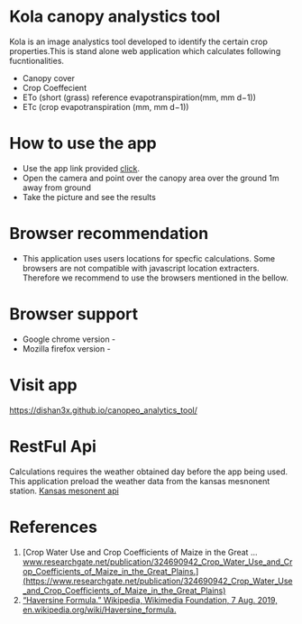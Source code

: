 # Kola canopy analystics tool

Kola is an image analystics tool developed to identify the certain crop properties.This is stand alone web application which calculates following fucntionalities.

 - Canopy cover
 - Crop Coeffecient 
 - ETo (short (grass) reference evapotranspiration(mm, mm d−1))
 - ETc (crop evapotranspiration (mm, mm d−1))


# How to use the app

  - Use the app link provided [click](https://dishan3x.github.io/canopeo_analytics_tool/).
  - Open the camera and point over the canopy area over the ground 1m away from  ground
  - Take the picture and see the results

# Browser recommendation 
  - This application uses users locations for specfic calculations. Some browsers
    are not compatible with javascript location extracters. Therefore we recommend to
    use the browsers mentioned in the bellow.   

# Browser support

 - Google chrome version - 
 - Mozilla firefox version - 

# Visit app
 https://dishan3x.github.io/canopeo_analytics_tool/

# RestFul Api
  Calculations requires the weather obtained day before the app being
  used. This application preload the weather data from the kansas mesnonent station.
  [Kansas mesonent api](http://mesonet.k-state.edu/rest/)

 # References
 
1. [Crop Water Use and Crop Coefficients of Maize in the Great ... www.researchgate.net/publication/324690942_Crop_Water_Use_and_Crop_Coefficients_of_Maize_in_the_Great_Plains.](https://www.researchgate.net/publication/324690942_Crop_Water_Use_and_Crop_Coefficients_of_Maize_in_the_Great_Plains)
1. [“Haversine Formula.” Wikipedia, Wikimedia Foundation, 7 Aug. 2019, en.wikipedia.org/wiki/Haversine_formula.](https://en.wikipedia.org/wiki/Haversine_formula)

